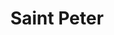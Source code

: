 ---
title:  "Saint Peter"
address: "362 Oxford St, Paddington, NSW 2021"
voucher_link: "https://www.saintpeter.com.au/vouchers"
image: "https://images.squarespace-cdn.com/content/v1/56b1581001dbae20b9c6edb1/1581083124575-XDXKA5QRUWLFGPR2J0CS/ke17ZwdGBToddI8pDm48kEpVg-ILAPna1wRh-xAJ9fRZw-zPPgdn4jUwVcJE1ZvWQUxwkmyExglNqGp0IvTJZUJFbgE-7XRK3dMEBRBhUpwEv36x-EUL2-BSQ5feDhwGCbXuJBFqZ-erYzVouT8yOb9TwqchglLQOCYTRn7ZGxI/image-asset.jpeg?format=500w"
---